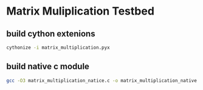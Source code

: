 # Matrix Muliplication Testbed

## build cython extenions
```bash
cythonize -i matrix_multiplication.pyx
```

## build native c module
```bash
gcc -O3 matrix_multiplication_natice.c -o matrix_multiplication_native
```